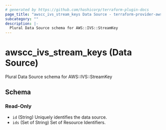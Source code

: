 ```yaml
---
# generated by https://github.com/hashicorp/terraform-plugin-docs
page_title: "awscc_ivs_stream_keys Data Source - terraform-provider-awscc"
subcategory: ""
description: |-
  Plural Data Source schema for AWS::IVS::StreamKey
---
```


# awscc_ivs_stream_keys (Data Source)

Plural Data Source schema for AWS::IVS::StreamKey



<!-- schema generated by tfplugindocs -->
## Schema

### Read-Only

- `id` (String) Uniquely identifies the data source.
- `ids` (Set of String) Set of Resource Identifiers.


